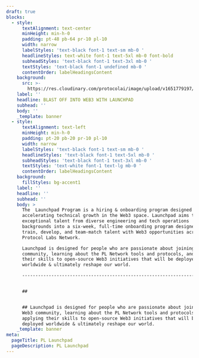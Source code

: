 ```yaml
---
draft: true
blocks:
  - style:
      textAlignment: text-center
      minHeight: min-h-0
      padding: pt-48 pb-64 pr-10 pl-10
      width: narrow
      labelStyles: 'text-black font-1 text-sm mb-0 '
      headlineStyles: text-white font-1 text-5xl mb-0 font-bold
      subheadStyles: 'text-black font-1 text-3xl mb-0 '
      textStyles: 'text-black font-1 undefined mb-0 '
      contentOrder: labelHeadingsContent
    background:
      src: >-
        https://res.cloudinary.com/protocolai/image/upload/v1651779197/pl-launchpad/Karla-under-4-LPW_qldyrv.jpg
    label: ''
    headline: BLAST OFF INTO WEB3 WITH LAUNCHPAD
    subhead: ''
    body: ''
    _template: banner
  - style:
      textAlignment: text-left
      minHeight: min-h-0
      padding: pt-20 pb-20 pr-10 pl-10
      width: narrow
      labelStyles: 'text-black font-1 text-sm mb-0 '
      headlineStyles: 'text-black font-1 text-5xl mb-0 '
      subheadStyles: 'text-black font-1 text-3xl mb-0 '
      textStyles: 'text-white font-1 text-lg mb-0 '
      contentOrder: labelHeadingsContent
    background:
      fillStyles: bg-accent1
    label: ''
    headline: ''
    subhead: ''
    body: >
      The  Launchpad Program is a hiring & onboarding program designed for
      accelerating technical growth in the Web3 space. Launchpad aims to hire
      exceptional talent from diverse engineering and tech operations
      backgrounds into a six-week, full-time onboarding program designed to
      train, develop, and team-match talent with Web3 opportunities across the
      Protocol Labs Network.

      Launchpad is designed for people who are passionate about joining the Web3
      community, learning about the PL Network tools and protocols, and applying
      their skills to open-source Web3 initiatives that will be deployed
      worldwide & ultimately reshape our world.

      ------------------------------------------------------------------------------------------------------------------------------------------------------------------------------------------------------------------------------------------------------------------


      ##


      ## Launchpad is designed for people who are passionate about joining the
      Web3 community, learning about the PL Network tools and protocols, and
      applying their skills to open-source Web3 initiatives that will be
      deployed worldwide & ultimately reshape our world.
    _template: banner
meta:
  pageTitle: PL Launchpad
  pageDescription: PL Launchpad
---
```



